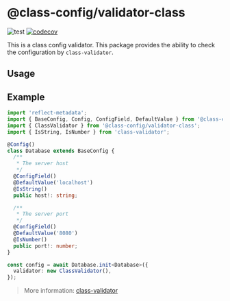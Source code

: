 # @class-config/validator-class

![test](https://github.com/iqiziqi/class-configuration/actions/workflows/test.yml/badge.svg)
[![codecov](https://codecov.io/gh/iqiziqi/class-configuration/branch/dev/graph/badge.svg?token=LL7I9PEF0Y)](https://codecov.io/gh/iqiziqi/class-configuration)

This is a class config validator. This package provides the ability to check the configuration by `class-validator`.

## Usage

## Example

```typescript
import 'reflect-metadata';
import { BaseConfig, Config, ConfigField, DefaultValue } from '@class-config/core';
import { ClassValidator } from '@class-config/validator-class';
import { IsString, IsNumber } from 'class-validator';

@Config()
class Database extends BaseConfig {
  /**
   * The server host
   */
  @ConfigField()
  @DefaultValue('localhost')
  @IsString()
  public host!: string;

  /**
   * The server port
   */
  @ConfigField()
  @DefaultValue('8080')
  @IsNumber()
  public port!: number;
}

const config = await Database.init<Database>({
  validator: new ClassValidator(),
});
```

> More information: [class-validator](https://github.com/typestack/class-validator)
